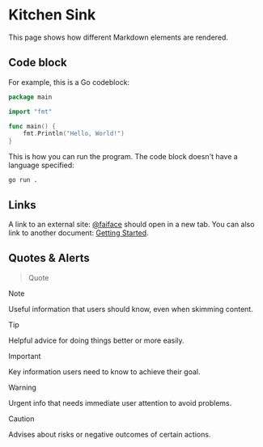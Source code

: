 # Kitchen Sink

This page shows how different Markdown elements are rendered.

## Code block

For example, this is a Go codeblock:

```go
package main

import "fmt"

func main() {
    fmt.Println("Hello, World!")
}
```

This is how you can run the program. The code block doesn't have a language specified:

```
go run .
```

## Links

A link to an external site: [@faiface](https://github.com/faiface/) should open in a new tab.
You can also link to another document: [Getting Started](../01.%20Getting%20Started/01.%20Installation.md).

## Quotes & Alerts

> Quote

> [!NOTE]
> Useful information that users should know, even when skimming content.

> [!TIP]
> Helpful advice for doing things better or more easily.

> [!IMPORTANT]
> Key information users need to know to achieve their goal.

> [!WARNING]
> Urgent info that needs immediate user attention to avoid problems.

> [!CAUTION]
> Advises about risks or negative outcomes of certain actions.
